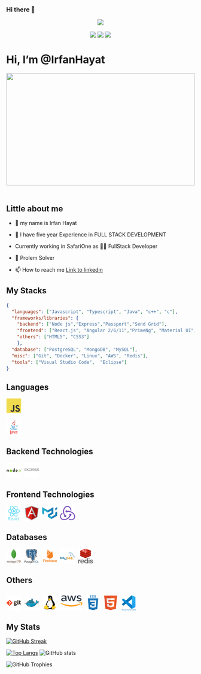### Hi there 👋

<div id="header" align="center">
  <img src="https://media.giphy.com/media/M9gbBd9nbDrOTu1Mqx/giphy.gif" width="100"/>



<a href="" target="_blank"><img src="https://img.shields.io/badge/-Stack overflow-D14836?style=flat-square&logo=Stackoverflow&logoColor=white"/></a>
<a href="https://www.linkedin.com/in/m-irfan-hayat-809451163/" target="_blank"><img src="https://img.shields.io/badge/-Linkedin-0077B5?style=flat-square&logo=Linkedin&logoColor=white"/></a>
<a href="mailto:irfanhayat55@gmail.com" target="_blank"><img src="https://img.shields.io/badge/-Email-D14836?style=flat-square&logo=Gmail&logoColor=white"/></a>

</div>


# Hi, I’m @IrfanHayat

<div align="center">
  <img src="https://media.giphy.com/media/qgQUggAC3Pfv687qPC/giphy.gif" width="100%" height="300"/>
</div>

<br/>

## Little about me

- 👋 my name is Irfan Hayat
- 👀 I have five year Experience in  FULL STACK DEVELOPMENT
-    Currently working in SafariOne as 👨‍💻 FullStack Developer


 
- 🤔 Prolem Solver 
- 📫 How to reach me [Link to linkedin](https://www.linkedin.com/in/m-irfan-hayat-809451163/)


## My Stacks
```json
{
  "languages": ["Javascript", "Typescript", "Java", "c++", "c"],
  "frameworks/libraries": {
    "backend": ["Node js","Express","Passport","Send Grid"],
    "frontend": ["React.js", "Angular 2/6/11","PrimeNg", "Material UI", "ANTD", "Tailwind Css", "Fire Base","Redux"],
    "others": ["HTML5", "CSS3"]
    },
  "database": ["PostgreSQL", "MongoDB", "MySQL"],
  "misc": ["Git", "Docker", "Linux", "AWS", "Redis"],
  "tools": ["Visual Studio Code",  "Eclipse"]
}
```
## Languages 

<div>
  <img src="https://github.com/devicons/devicon/blob/master/icons/javascript/javascript-original.svg" title="JavaScript" alt="Javascript" width="40" height="40"/>&nbsp;
 
  <img src="https://github.com/devicons/devicon/blob/master/icons/java/java-original-wordmark.svg" title="Java" alt="Java" width="40" height="40"/>&nbsp;
 
  
 </div>

## Backend Technologies

 <div> 
 
  <img src="https://github.com/devicons/devicon/blob/master/icons/nodejs/nodejs-original-wordmark.svg" title="NodeJS" alt="NodeJS" width="40" height="40"/>&nbsp;
  <img src="https://github.com/devicons/devicon/blob/master/icons/express/express-original-wordmark.svg" title="Express" alt="Express" width="40" />&nbsp;
 

## Frontend Technologies

 <div>
  <img src="https://github.com/devicons/devicon/blob/master/icons/react/react-original-wordmark.svg" title="React" alt="React" width="40" height="40"/>&nbsp;
  <img src="https://github.com/devicons/devicon/blob/master/icons/angularjs/angularjs-original.svg" title="Angular" alt="Angular " width="40" height="40"/>&nbsp;
  <img src="https://github.com/devicons/devicon/blob/master/icons/materialui/materialui-original.svg" title="Material UI" alt="Material UI" width="40" />&nbsp;
  <img src="https://github.com/devicons/devicon/blob/master/icons/redux/redux-original.svg" title="Redux" alt="Redux " width="40" height="40"/>&nbsp;
  </div>

## Databases

<div>
  <img src="https://github.com/devicons/devicon/blob/master/icons/mongodb/mongodb-original-wordmark.svg" title="MongoDB" alt="MongoDB" width="40" height="40"/>&nbsp;
  <img src="https://github.com/devicons/devicon/blob/master/icons/postgresql/postgresql-original-wordmark.svg" title="PostgresSQL" alt="Postgres" width="40" height="40"/>&nbsp;
  <img src="https://github.com/devicons/devicon/blob/master/icons/firebase/firebase-plain-wordmark.svg" title="Firebase" alt="Firebase" width="40" height="40"/>&nbsp;
  <img src="https://github.com/devicons/devicon/blob/master/icons/mysql/mysql-original-wordmark.svg" title="MySQL"  alt="MySQL" width="40" height="40"/>&nbsp; 
  <img src="https://github.com/devicons/devicon/blob/master/icons/redis/redis-original-wordmark.svg" title="Redis" **alt="Redis" width="40" height="40"/>
  </div>

 ## Others 

  <div>
  <img src="https://github.com/devicons/devicon/blob/master/icons/git/git-original-wordmark.svg" title="Git" **alt="Git" width="40" height="40"/>&nbsp;
  <img src="https://github.com/devicons/devicon/blob/master/icons/docker/docker-original.svg" title="Docker" **alt="Docker" width="40" height="40"/>&nbsp;
  <img src="https://github.com/devicons/devicon/blob/master/icons/linux/linux-original.svg" title="Linux" **alt="Linux" width="40" height="40"/>&nbsp;
  <img src="https://github.com/devicons/devicon/blob/master/icons/amazonwebservices/amazonwebservices-original-wordmark.svg" title="AWS" **alt="AWS" width="60" height="50"/>&nbsp;
  <img src="https://github.com/devicons/devicon/blob/master/icons/css3/css3-plain-wordmark.svg"  title="CSS3" alt="CSS" width="40" height="40"/>&nbsp;
  <img src="https://github.com/devicons/devicon/blob/master/icons/html5/html5-original.svg" title="HTML5" alt="HTML" width="40" height="40"/>&nbsp;
  <img src="https://github.com/devicons/devicon/blob/master/icons/vscode/vscode-original-wordmark.svg"  title="Vscode" alt="Vscode" width="40" height="40"/>&nbsp;
  </div>

## My Stats

[![GitHub Streak](http://github-readme-streak-stats.herokuapp.com?user=IrfanHayat&theme=dark&background=000000)](https://git.io/streak-stats)

[![Top Langs](https://github-readme-stats.vercel.app/api/top-langs/?username=IrfanHayat&theme=vision-friendly-dark&hide=blade,html,css&exclude_repo=Fyp-portal,JAVA-PF)](https://github.com/anuraghazra/github-readme-stats)
![GitHub stats](https://github-readme-stats.vercel.app/api?username=IrfanHayat&show_icons=true&layout=compact&theme=vision-friendly-dark)

![GitHub Trophies](https://github-profile-trophy.vercel.app/?username=IrfanHayat&theme=darkhub&row=1)



